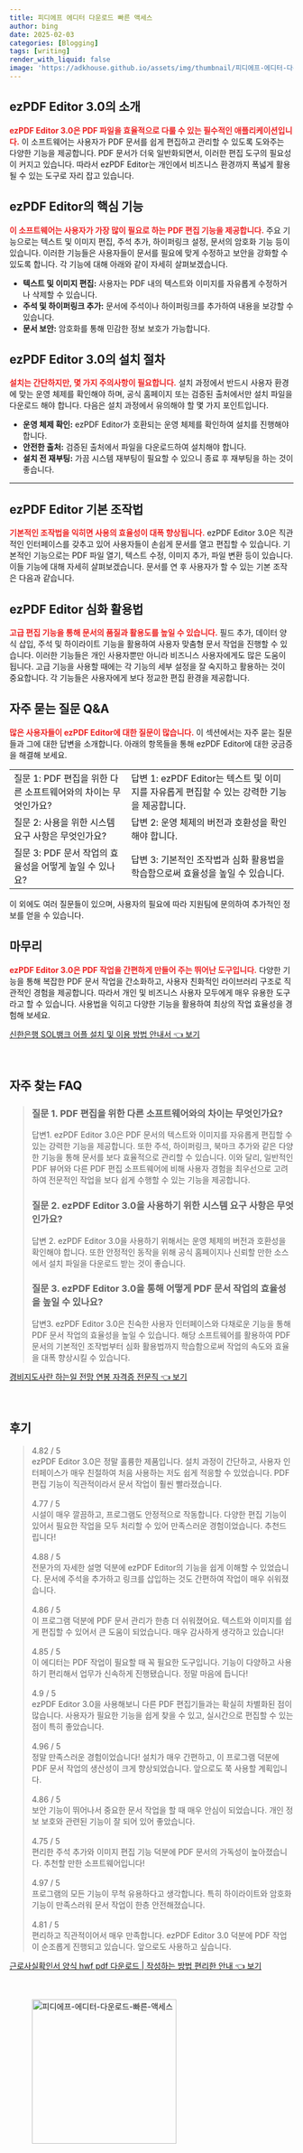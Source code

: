 ```yaml
---
title: 피디에프 에디터 다운로드 빠른 액세스
author: bing
date: 2025-02-03
categories: [Blogging]
tags: [writing]
render_with_liquid: false
image: 'https://adkhouse.github.io/assets/img/thumbnail/피디에프-에디터-다운로드-빠른-액세스.webp'
---
```



<h2 id='ezPDF_Editor_소개'>ezPDF Editor 3.0의 소개</h2>

<p><b><span style="color: #ee2323;">ezPDF Editor 3.0은 PDF 파일을 효율적으로 다룰 수 있는 필수적인 애플리케이션입니다.</span></b> 이 소프트웨어는 사용자가 PDF 문서를 쉽게 편집하고 관리할 수 있도록 도와주는 다양한 기능을 제공합니다. PDF 문서가 더욱 일반화되면서, 이러한 편집 도구의 필요성이 커지고 있습니다. 따라서 ezPDF Editor는 개인에서 비즈니스 환경까지 폭넓게 활용될 수 있는 도구로 자리 잡고 있습니다.</p>

<h2 id='ezPDF_Editor_핵심_기능'>ezPDF Editor의 핵심 기능</h2>

<p><b><span style="color: #ee2323;">이 소프트웨어는 사용자가 가장 많이 필요로 하는 PDF 편집 기능을 제공합니다.</span></b> 주요 기능으로는 텍스트 및 이미지 편집, 주석 추가, 하이퍼링크 설정, 문서의 암호화 기능 등이 있습니다. 이러한 기능들은 사용자들이 문서를 필요에 맞게 수정하고 보안을 강화할 수 있도록 합니다. 각 기능에 대해 아래와 같이 자세히 살펴보겠습니다.</p>

<ul>
    <li><b>텍스트 및 이미지 편집:</b> 사용자는 PDF 내의 텍스트와 이미지를 자유롭게 수정하거나 삭제할 수 있습니다.</li>
    <li><b>주석 및 하이퍼링크 추가:</b> 문서에 주석이나 하이퍼링크를 추가하여 내용을 보강할 수 있습니다.</li>
    <li><b>문서 보안:</b> 암호화를 통해 민감한 정보 보호가 가능합니다.</li>
</ul>

<h2 id='ezPDF_Editor_설치_절차'>ezPDF Editor 3.0의 설치 절차</h2>

<p><b><span style="color: #ee2323;">설치는 간단하지만, 몇 가지 주의사항이 필요합니다.</span></b> 설치 과정에서 반드시 사용자 환경에 맞는 운영 체제를 확인해야 하며, 공식 홈페이지 또는 검증된 출처에서만 설치 파일을 다운로드 해야 합니다. 다음은 설치 과정에서 유의해야 할 몇 가지 포인트입니다.</p>

<ul>
    <li><b>운영 체제 확인:</b> ezPDF Editor가 호환되는 운영 체제를 확인하여 설치를 진행해야 합니다.</li>
    <li><b>안전한 출처:</b> 검증된 출처에서 파일을 다운로드하여 설치해야 합니다.</li>
    <li><b>설치 전 재부팅:</b> 가끔 시스템 재부팅이 필요할 수 있으니 종료 후 재부팅을 하는 것이 좋습니다.</li>
</ul>

<hr />

<h2 id='ezPDF_Editor_기본_조작법'>ezPDF Editor 기본 조작법</h2>

<p><b><span style="color: #ee2323;">기본적인 조작법을 익히면 사용의 효율성이 대폭 향상됩니다.</span></b> ezPDF Editor 3.0은 직관적인 인터페이스를 갖추고 있어 사용자들이 손쉽게 문서를 열고 편집할 수 있습니다. 기본적인 기능으로는 PDF 파일 열기, 텍스트 수정, 이미지 추가, 파일 변환 등이 있습니다. 이들 기능에 대해 자세히 살펴보겠습니다. 문서를 연 후 사용자가 할 수 있는 기본 조작은 다음과 같습니다.</p>

<h2 id='ezPDF_Editor_심화_활용법'>ezPDF Editor 심화 활용법</h2>

<p><b><span style="color: #ee2323;">고급 편집 기능을 통해 문서의 품질과 활용도를 높일 수 있습니다.</span></b> 필드 추가, 데이터 양식 삽입, 주석 및 하이라이트 기능을 활용하여 사용자 맞춤형 문서 작업을 진행할 수 있습니다. 이러한 기능들은 개인 사용자뿐만 아니라 비즈니스 사용자에게도 많은 도움이 됩니다. 고급 기능을 사용할 때에는 각 기능의 세부 설정을 잘 숙지하고 활용하는 것이 중요합니다. 각 기능들은 사용자에게 보다 정교한 편집 환경을 제공합니다.</p>

<h2 id='자주_묻는_질문'>자주 묻는 질문 Q&A</h2>

<p><b><span style="color: #ee2323;">많은 사용자들이 ezPDF Editor에 대한 질문이 많습니다.</span></b> 이 섹션에서는 자주 묻는 질문들과 그에 대한 답변을 소개합니다. 아래의 항목들을 통해 ezPDF Editor에 대한 궁금증을 해결해 보세요.</p>

<table>
    <tr>
        <td>질문 1: PDF 편집을 위한 다른 소프트웨어와의 차이는 무엇인가요?</td>
        <td>답변 1: ezPDF Editor는 텍스트 및 이미지를 자유롭게 편집할 수 있는 강력한 기능을 제공합니다.</td>
    </tr>
    <tr>
        <td>질문 2: 사용을 위한 시스템 요구 사항은 무엇인가요?</td>
        <td>답변 2: 운영 체제의 버전과 호환성을 확인해야 합니다.</td>
    </tr>
    <tr>
        <td>질문 3: PDF 문서 작업의 효율성을 어떻게 높일 수 있나요?</td>
        <td>답변 3: 기본적인 조작법과 심화 활용법을 학습함으로써 효율성을 높일 수 있습니다.</td>
    </tr>
</table>

<p>이 외에도 여러 질문들이 있으며, 사용자의 필요에 따라 지원팀에 문의하여 추가적인 정보를 얻을 수 있습니다.</p>

<h2 id='마무리'>마무리</h2>

<p><b><span style="color: #ee2323;">ezPDF Editor 3.0은 PDF 작업을 간편하게 만들어 주는 뛰어난 도구입니다.</span></b> 다양한 기능을 통해 복잡한 PDF 문서 작업을 간소화하고, 사용자 친화적인 라이브러리 구조로 직관적인 경험을 제공합니다. 따라서 개인 및 비즈니스 사용자 모두에게 매우 유용한 도구라고 할 수 있습니다. 사용법을 익히고 다양한 기능을 활용하여 최상의 작업 효율성을 경험해 보세요.</p>


<p><a class="click-button" title="신한은행 SOL뱅크 어플 설치 및 이용 방법 안내서" href="https://adkhouse.github.io/posts/%EC%8B%A0%ED%95%9C%EC%9D%80%ED%96%89-SOL%EB%B1%85%ED%81%AC-%EC%96%B4%ED%94%8C-%EC%84%A4%EC%B9%98-%EB%B0%8F-%EC%9D%B4%EC%9A%A9-%EB%B0%A9%EB%B2%95-%EC%95%88%EB%82%B4%EC%84%9C/" rel="dofollow">신한은행 SOL뱅크 어플 설치 및 이용 방법 안내서 👈 보기</a></p><br>
<h2 id='자주_찾는_FAQ'>자주 찾는 FAQ</h2>
<div itemscope="" itemtype="https://schema.org/FAQPage"> 
<blockquote> 
<div itemscope="" itemprop="mainEntity" itemtype="https://schema.org/Question"> 
<h3 itemprop="name">질문 1. PDF 편집을 위한 다른 소프트웨어와의 차이는 무엇인가요?</h3> 
<div itemscope="" itemprop="acceptedAnswer" itemtype="https://schema.org/Answer"> 
<span itemprop="text"> 
<p>답변1. ezPDF Editor 3.0은 PDF 문서의 텍스트와 이미지를 자유롭게 편집할 수 있는 강력한 기능을 제공합니다. 또한 주석, 하이퍼링크, 북마크 추가와 같은 다양한 기능을 통해 문서를 보다 효율적으로 관리할 수 있습니다. 이와 달리, 일반적인 PDF 뷰어와 다른 PDF 편집 소프트웨어에 비해 사용자 경험을 최우선으로 고려하여 전문적인 작업을 보다 쉽게 수행할 수 있는 기능을 제공합니다.</p> 
</span> 
</div> 
</div> 
<div itemscope="" itemprop="mainEntity" itemtype="https://schema.org/Question"> 
<h3 itemprop="name">질문 2. ezPDF Editor 3.0을 사용하기 위한 시스템 요구 사항은 무엇인가요?</h3> 
<div itemscope="" itemprop="acceptedAnswer" itemtype="https://schema.org/Answer"> 
<span itemprop="text"> 
<p>답변 2. ezPDF Editor 3.0을 사용하기 위해서는 운영 체제의 버전과 호환성을 확인해야 합니다. 또한 안정적인 동작을 위해 공식 홈페이지나 신뢰할 만한 소스에서 설치 파일을 다운로드 받는 것이 좋습니다.</p> 
</span> 
</div> 
</div> 
<div itemscope="" itemprop="mainEntity" itemtype="https://schema.org/Question"> 
<h3 itemprop="name">질문 3. ezPDF Editor 3.0을 통해 어떻게 PDF 문서 작업의 효율성을 높일 수 있나요?</h3> 
<div itemscope="" itemprop="acceptedAnswer" itemtype="https://schema.org/Answer"> 
<span itemprop="text"> 
<p>답변3. ezPDF Editor 3.0은 친숙한 사용자 인터페이스와 다채로운 기능을 통해 PDF 문서 작업의 효율성을 높일 수 있습니다. 해당 소프트웨어를 활용하여 PDF 문서의 기본적인 조작법부터 심화 활용법까지 학습함으로써 작업의 속도와 효율을 대폭 향상시킬 수 있습니다.</p> 
</span> 
</div> 
</div> 
</blockquote> 
</div>
<p><a class="click-button" title="경비지도사란 하는일 전망 연봉 자격증 전문직" href="https://adkhouse.github.io/posts/%EA%B2%BD%EB%B9%84%EC%A7%80%EB%8F%84%EC%82%AC%EB%9E%80-%ED%95%98%EB%8A%94%EC%9D%BC-%EC%A0%84%EB%A7%9D-%EC%97%B0%EB%B4%89-%EC%9E%90%EA%B2%A9%EC%A6%9D-%EC%A0%84%EB%AC%B8%EC%A7%81/" rel="dofollow">경비지도사란 하는일 전망 연봉 자격증 전문직 👈 보기</a></p><br>
<h2 id='후기'>후기</h2>
<div itemscope itemtype="https://schema.org/Product">
  <blockquote>
  <div itemprop="review" itemscope itemtype="https://schema.org/Review">
      <div itemprop="reviewRating" itemscope itemtype="https://schema.org/Rating"> <span itemprop="ratingValue">4.82</span> / <span itemprop="bestRating">5</span> </div>
      <span itemprop="reviewBody">ezPDF Editor 3.0은 정말 훌륭한 제품입니다. 설치 과정이 간단하고, 사용자 인터페이스가 매우 친절하여 처음 사용하는 저도 쉽게 적응할 수 있었습니다. PDF 편집 기능이 직관적이라서 문서 작업이 훨씬 빨라졌습니다.</span>
  </div>
  <br>
  <div itemprop="review" itemscope itemtype="https://schema.org/Review">
      <div itemprop="reviewRating" itemscope itemtype="https://schema.org/Rating"> <span itemprop="ratingValue">4.77</span> / <span itemprop="bestRating">5</span> </div>
      <span itemprop="reviewBody">시설이 매우 깔끔하고, 프로그램도 안정적으로 작동합니다. 다양한 편집 기능이 있어서 필요한 작업을 모두 처리할 수 있어 만족스러운 경험이었습니다. 추천드립니다!</span>
  </div>
  <br>
  <div itemprop="review" itemscope itemtype="https://schema.org/Review">
      <div itemprop="reviewRating" itemscope itemtype="https://schema.org/Rating"> <span itemprop="ratingValue">4.88</span> / <span itemprop="bestRating">5</span> </div>
      <span itemprop="reviewBody">전문가의 자세한 설명 덕분에 ezPDF Editor의 기능을 쉽게 이해할 수 있었습니다. 문서에 주석을 추가하고 링크를 삽입하는 것도 간편하여 작업이 매우 쉬워졌습니다.</span>
  </div>
  <br>
  <div itemprop="review" itemscope itemtype="https://schema.org/Review">
      <div itemprop="reviewRating" itemscope itemtype="https://schema.org/Rating"> <span itemprop="ratingValue">4.86</span> / <span itemprop="bestRating">5</span> </div>
      <span itemprop="reviewBody">이 프로그램 덕분에 PDF 문서 관리가 한층 더 쉬워졌어요. 텍스트와 이미지를 쉽게 편집할 수 있어서 큰 도움이 되었습니다. 매우 감사하게 생각하고 있습니다!</span>
  </div>
  <br>
  <div itemprop="review" itemscope itemtype="https://schema.org/Review">
      <div itemprop="reviewRating" itemscope itemtype="https://schema.org/Rating"> <span itemprop="ratingValue">4.85</span> / <span itemprop="bestRating">5</span> </div>
      <span itemprop="reviewBody">이 에디터는 PDF 작업이 필요할 때 꼭 필요한 도구입니다. 기능이 다양하고 사용하기 편리해서 업무가 신속하게 진행됐습니다. 정말 마음에 듭니다!</span>
  </div>
  <br>
  <div itemprop="review" itemscope itemtype="https://schema.org/Review">
      <div itemprop="reviewRating" itemscope itemtype="https://schema.org/Rating"> <span itemprop="ratingValue">4.9</span> / <span itemprop="bestRating">5</span> </div>
      <span itemprop="reviewBody">ezPDF Editor 3.0을 사용해보니 다른 PDF 편집기들과는 확실히 차별화된 점이 많습니다. 사용자가 필요한 기능을 쉽게 찾을 수 있고, 실시간으로 편집할 수 있는 점이 특히 좋았습니다.</span>
  </div>
  <br>
  <div itemprop="review" itemscope itemtype="https://schema.org/Review">
      <div itemprop="reviewRating" itemscope itemtype="https://schema.org/Rating"> <span itemprop="ratingValue">4.96</span> / <span itemprop="bestRating">5</span> </div>
      <span itemprop="reviewBody">정말 만족스러운 경험이었습니다! 설치가 매우 간편하고, 이 프로그램 덕분에 PDF 문서 작업의 생산성이 크게 향상되었습니다. 앞으로도 쭉 사용할 계획입니다.</span>
  </div>
  <br>
  <div itemprop="review" itemscope itemtype="https://schema.org/Review">
      <div itemprop="reviewRating" itemscope itemtype="https://schema.org/Rating"> <span itemprop="ratingValue">4.86</span> / <span itemprop="bestRating">5</span> </div>
      <span itemprop="reviewBody">보안 기능이 뛰어나서 중요한 문서 작업을 할 때 매우 안심이 되었습니다. 개인 정보 보호와 관련된 기능이 잘 되어 있어 좋았습니다.</span>
  </div>
  <br>
  <div itemprop="review" itemscope itemtype="https://schema.org/Review">
      <div itemprop="reviewRating" itemscope itemtype="https://schema.org/Rating"> <span itemprop="ratingValue">4.75</span> / <span itemprop="bestRating">5</span> </div>
      <span itemprop="reviewBody">편리한 주석 추가와 이미지 편집 기능 덕분에 PDF 문서의 가독성이 높아졌습니다. 추천할 만한 소프트웨어입니다!</span>
  </div>
  <br>
  <div itemprop="review" itemscope itemtype="https://schema.org/Review">
      <div itemprop="reviewRating" itemscope itemtype="https://schema.org/Rating"> <span itemprop="ratingValue">4.97</span> / <span itemprop="bestRating">5</span> </div>
      <span itemprop="reviewBody">프로그램의 모든 기능이 무척 유용하다고 생각합니다. 특히 하이라이트와 암호화 기능이 만족스러워 문서 작업이 한층 안전해졌습니다.</span>
  </div>
  <br>
  <div itemprop="review" itemscope itemtype="https://schema.org/Review">
      <div itemprop="reviewRating" itemscope itemtype="https://schema.org/Rating"> <span itemprop="ratingValue">4.81</span> / <span itemprop="bestRating">5</span> </div>
      <span itemprop="reviewBody">편리하고 직관적이어서 매우 만족합니다. ezPDF Editor 3.0 덕분에 PDF 작업이 순조롭게 진행되고 있습니다. 앞으로도 사용하고 싶습니다.</span>
  </div>
  </blockquote>
</div>
<p><a class="click-button" title="근로사실확인서 양식 hwf pdf 다운로드 | 작성하는 방법 편리한 안내" href="https://adkhouse.github.io/posts/%EA%B7%BC%EB%A1%9C%EC%82%AC%EC%8B%A4%ED%99%95%EC%9D%B8%EC%84%9C-%EC%96%91%EC%8B%9D-hwf-pdf-%EB%8B%A4%EC%9A%B4%EB%A1%9C%EB%93%9C-%EC%9E%91%EC%84%B1%ED%95%98%EB%8A%94-%EB%B0%A9%EB%B2%95-%ED%8E%B8%EB%A6%AC%ED%95%9C-%EC%95%88%EB%82%B4/" rel="dofollow">근로사실확인서 양식 hwf pdf 다운로드 | 작성하는 방법 편리한 안내 👈 보기</a></p><br>
<figure class="image"><img src="https://adkhouse.github.io/assets/img/thumbnail/피디에프-에디터-다운로드-빠른-액세스.webp" alt="피디에프-에디터-다운로드-빠른-액세스" width="256" height="256"></figure>